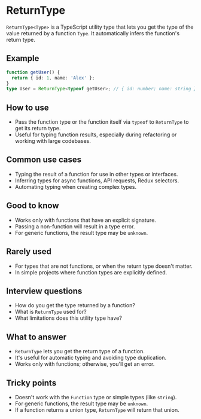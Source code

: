 # ReturnType

`ReturnType<Type>` is a TypeScript utility type that lets you get the type of the value returned by a function `Type`. It automatically infers the function's return type.

## Example

```typescript
function getUser() {
  return { id: 1, name: 'Alex' };
}
type User = ReturnType<typeof getUser>; // { id: number; name: string }
```

## How to use

- Pass the function type or the function itself via `typeof` to `ReturnType` to get its return type.
- Useful for typing function results, especially during refactoring or working with large codebases.

## Common use cases

- Typing the result of a function for use in other types or interfaces.
- Inferring types for async functions, API requests, Redux selectors.
- Automating typing when creating complex types.

## Good to know

- Works only with functions that have an explicit signature.
- Passing a non-function will result in a type error.
- For generic functions, the result type may be `unknown`.

## Rarely used

- For types that are not functions, or when the return type doesn't matter.
- In simple projects where function types are explicitly defined.

## Interview questions

- How do you get the type returned by a function?
- What is `ReturnType` used for?
- What limitations does this utility type have?

## What to answer

- `ReturnType` lets you get the return type of a function.
- It's useful for automatic typing and avoiding type duplication.
- Works only with functions; otherwise, you'll get an error.

## Tricky points

- Doesn't work with the `Function` type or simple types (like `string`).
- For generic functions, the result type may be `unknown`.
- If a function returns a union type, `ReturnType` will return that union.

